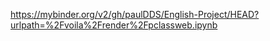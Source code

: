 https://mybinder.org/v2/gh/paulDDS/English-Project/HEAD?urlpath=%2Fvoila%2Frender%2Fpclassweb.ipynb
